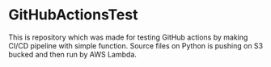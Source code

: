 # GitHubActionsTest

This is repository which was made for testing GitHub actions by making CI/CD pipeline with simple function.
Source files on Python is pushing on S3 bucked and then run by AWS Lambda.
